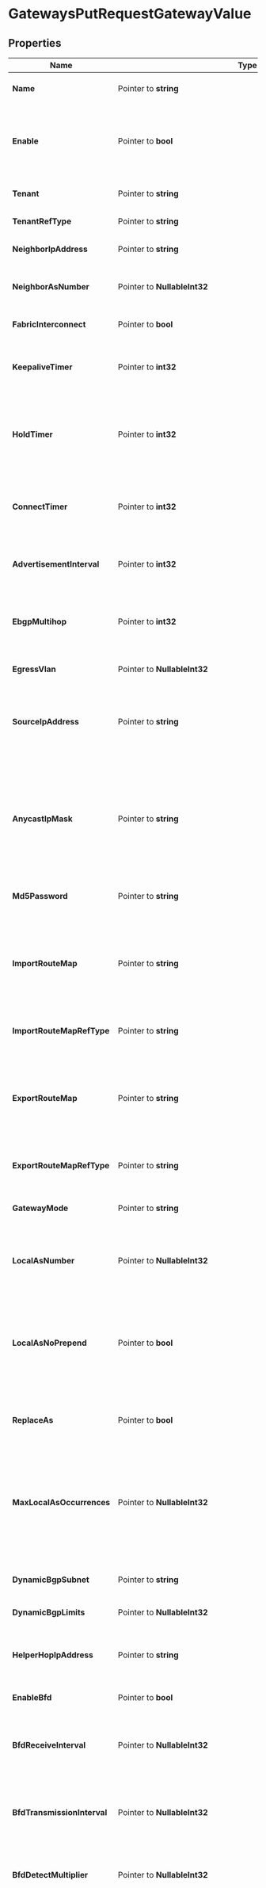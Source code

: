 # GatewaysPutRequestGatewayValue

## Properties

Name | Type | Description | Notes
------------ | ------------- | ------------- | -------------
**Name** | Pointer to **string** | Object Name. Must be unique. | [optional] [default to ""]
**Enable** | Pointer to **bool** | Enable object. It&#39;s highly recommended to set this value to true so that validation on the object will be ran. | [optional] [default to false]
**Tenant** | Pointer to **string** | Tenant | [optional] [default to ""]
**TenantRefType** | Pointer to **string** | Object type for tenant field | [optional] 
**NeighborIpAddress** | Pointer to **string** | IP address of remote BGP peer | [optional] [default to ""]
**NeighborAsNumber** | Pointer to **NullableInt32** | Autonomous System Number of remote BGP peer  | [optional] 
**FabricInterconnect** | Pointer to **bool** |  | [optional] [default to false]
**KeepaliveTimer** | Pointer to **int32** | Interval in seconds between Keepalive messages sent to remote BGP peer | [optional] [default to 60]
**HoldTimer** | Pointer to **int32** | Time, in seconds,  used to determine failure of session Keepalive messages received from remote BGP peer  | [optional] [default to 180]
**ConnectTimer** | Pointer to **int32** | Time in seconds between sucessive attempts to Establish BGP session | [optional] [default to 120]
**AdvertisementInterval** | Pointer to **int32** | The minimum time in seconds between sending route updates to BGP neighbor  | [optional] [default to 30]
**EbgpMultihop** | Pointer to **int32** | Allows external BGP neighbors to establish peering session multiple network hops away.  | [optional] [default to 255]
**EgressVlan** | Pointer to **NullableInt32** | VLAN used to carry BGP TCP session | [optional] 
**SourceIpAddress** | Pointer to **string** | Source IP address used to override the default source address calculation for BGP TCP session | [optional] [default to ""]
**AnycastIpMask** | Pointer to **string** | The Anycast Address can be used to enable an IP routing redundancy mechanism designed to allow for transparent failover across a leaf pair at the first-hop IP router. | [optional] [default to ""]
**Md5Password** | Pointer to **string** | MD5 password | [optional] [default to ""]
**ImportRouteMap** | Pointer to **string** | A route-map applied to routes imported into the current tenant from the targeted BGP router with the purpose of filtering or modifying the routes | [optional] [default to ""]
**ImportRouteMapRefType** | Pointer to **string** | Object type for import_route_map field | [optional] 
**ExportRouteMap** | Pointer to **string** | A route-map applied to routes exported into the current tenant from the targeted BGP router with the purpose of filtering or modifying the routes | [optional] [default to ""]
**ExportRouteMapRefType** | Pointer to **string** | Object type for export_route_map field | [optional] 
**GatewayMode** | Pointer to **string** | Gateway Mode is the method used for defining routes for the Tenant | [optional] [default to "Static BGP"]
**LocalAsNumber** | Pointer to **NullableInt32** | Local AS Number to use as an override to the switch AS number | [optional] 
**LocalAsNoPrepend** | Pointer to **bool** | Do not prepend the local-as number to the AS-PATH for routes advertised through this BGP gateway. The Local AS Number must be set for this to be able to be set. | [optional] [default to false]
**ReplaceAs** | Pointer to **bool** | Prepend only Local AS in updates to EBGP peers. | [optional] [default to false]
**MaxLocalAsOccurrences** | Pointer to **NullableInt32** | Allow routes with the local AS number in the AS-path, specifying the maximum occurrences permitted before declaring a routing loop. Leave blank or &#39;0&#39; to disable. | [optional] [default to 0]
**DynamicBgpSubnet** | Pointer to **string** | Dynamic BGP Subnet | [optional] [default to ""]
**DynamicBgpLimits** | Pointer to **NullableInt32** | Dynamic BGP Limits | [optional] [default to 0]
**HelperHopIpAddress** | Pointer to **string** | Helper Hop IP Address is used as the next hop to reach the BGP peer | [optional] [default to ""]
**EnableBfd** | Pointer to **bool** | Enable BFD(Bi-Directional Forwarding) | [optional] [default to false]
**BfdReceiveInterval** | Pointer to **NullableInt32** | Configure the minimum interval during which the system can receive BFD control packets | [optional] [default to 300]
**BfdTransmissionInterval** | Pointer to **NullableInt32** | Configure the minimum transmission interval during which the system can send BFD control packets | [optional] [default to 300]
**BfdDetectMultiplier** | Pointer to **NullableInt32** | Configure the detection multiplier to determine packet loss | [optional] [default to 3]
**NextHopSelf** | Pointer to **bool** | Optional attribute that disables the normal BGP calculation of next-hops for advertised routes and instead sets the next-hops for advertised routes to the IP address of the switch itself. | [optional] [default to false]
**StaticRoutes** | Pointer to [**[]GatewaysPutRequestGatewayValueStaticRoutesInner**](GatewaysPutRequestGatewayValueStaticRoutesInner.md) |  | [optional] 
**ObjectProperties** | Pointer to [**DevicesettingsPutRequestEthDeviceProfilesValueObjectProperties**](DevicesettingsPutRequestEthDeviceProfilesValueObjectProperties.md) |  | [optional] 
**DefaultOriginate** | Pointer to **bool** | Instructs BGP to generate and send a default route 0.0.0.0/0 to the specified neighbor. | [optional] [default to false]
**BfdMultihop** | Pointer to **bool** | Enable BFD Multi-Hop for Neighbor. This is used to detect failures in the forwarding path between the BGP peers. | [optional] [default to false]

## Methods

### NewGatewaysPutRequestGatewayValue

`func NewGatewaysPutRequestGatewayValue() *GatewaysPutRequestGatewayValue`

NewGatewaysPutRequestGatewayValue instantiates a new GatewaysPutRequestGatewayValue object
This constructor will assign default values to properties that have it defined,
and makes sure properties required by API are set, but the set of arguments
will change when the set of required properties is changed

### NewGatewaysPutRequestGatewayValueWithDefaults

`func NewGatewaysPutRequestGatewayValueWithDefaults() *GatewaysPutRequestGatewayValue`

NewGatewaysPutRequestGatewayValueWithDefaults instantiates a new GatewaysPutRequestGatewayValue object
This constructor will only assign default values to properties that have it defined,
but it doesn't guarantee that properties required by API are set

### GetName

`func (o *GatewaysPutRequestGatewayValue) GetName() string`

GetName returns the Name field if non-nil, zero value otherwise.

### GetNameOk

`func (o *GatewaysPutRequestGatewayValue) GetNameOk() (*string, bool)`

GetNameOk returns a tuple with the Name field if it's non-nil, zero value otherwise
and a boolean to check if the value has been set.

### SetName

`func (o *GatewaysPutRequestGatewayValue) SetName(v string)`

SetName sets Name field to given value.

### HasName

`func (o *GatewaysPutRequestGatewayValue) HasName() bool`

HasName returns a boolean if a field has been set.

### GetEnable

`func (o *GatewaysPutRequestGatewayValue) GetEnable() bool`

GetEnable returns the Enable field if non-nil, zero value otherwise.

### GetEnableOk

`func (o *GatewaysPutRequestGatewayValue) GetEnableOk() (*bool, bool)`

GetEnableOk returns a tuple with the Enable field if it's non-nil, zero value otherwise
and a boolean to check if the value has been set.

### SetEnable

`func (o *GatewaysPutRequestGatewayValue) SetEnable(v bool)`

SetEnable sets Enable field to given value.

### HasEnable

`func (o *GatewaysPutRequestGatewayValue) HasEnable() bool`

HasEnable returns a boolean if a field has been set.

### GetTenant

`func (o *GatewaysPutRequestGatewayValue) GetTenant() string`

GetTenant returns the Tenant field if non-nil, zero value otherwise.

### GetTenantOk

`func (o *GatewaysPutRequestGatewayValue) GetTenantOk() (*string, bool)`

GetTenantOk returns a tuple with the Tenant field if it's non-nil, zero value otherwise
and a boolean to check if the value has been set.

### SetTenant

`func (o *GatewaysPutRequestGatewayValue) SetTenant(v string)`

SetTenant sets Tenant field to given value.

### HasTenant

`func (o *GatewaysPutRequestGatewayValue) HasTenant() bool`

HasTenant returns a boolean if a field has been set.

### GetTenantRefType

`func (o *GatewaysPutRequestGatewayValue) GetTenantRefType() string`

GetTenantRefType returns the TenantRefType field if non-nil, zero value otherwise.

### GetTenantRefTypeOk

`func (o *GatewaysPutRequestGatewayValue) GetTenantRefTypeOk() (*string, bool)`

GetTenantRefTypeOk returns a tuple with the TenantRefType field if it's non-nil, zero value otherwise
and a boolean to check if the value has been set.

### SetTenantRefType

`func (o *GatewaysPutRequestGatewayValue) SetTenantRefType(v string)`

SetTenantRefType sets TenantRefType field to given value.

### HasTenantRefType

`func (o *GatewaysPutRequestGatewayValue) HasTenantRefType() bool`

HasTenantRefType returns a boolean if a field has been set.

### GetNeighborIpAddress

`func (o *GatewaysPutRequestGatewayValue) GetNeighborIpAddress() string`

GetNeighborIpAddress returns the NeighborIpAddress field if non-nil, zero value otherwise.

### GetNeighborIpAddressOk

`func (o *GatewaysPutRequestGatewayValue) GetNeighborIpAddressOk() (*string, bool)`

GetNeighborIpAddressOk returns a tuple with the NeighborIpAddress field if it's non-nil, zero value otherwise
and a boolean to check if the value has been set.

### SetNeighborIpAddress

`func (o *GatewaysPutRequestGatewayValue) SetNeighborIpAddress(v string)`

SetNeighborIpAddress sets NeighborIpAddress field to given value.

### HasNeighborIpAddress

`func (o *GatewaysPutRequestGatewayValue) HasNeighborIpAddress() bool`

HasNeighborIpAddress returns a boolean if a field has been set.

### GetNeighborAsNumber

`func (o *GatewaysPutRequestGatewayValue) GetNeighborAsNumber() int32`

GetNeighborAsNumber returns the NeighborAsNumber field if non-nil, zero value otherwise.

### GetNeighborAsNumberOk

`func (o *GatewaysPutRequestGatewayValue) GetNeighborAsNumberOk() (*int32, bool)`

GetNeighborAsNumberOk returns a tuple with the NeighborAsNumber field if it's non-nil, zero value otherwise
and a boolean to check if the value has been set.

### SetNeighborAsNumber

`func (o *GatewaysPutRequestGatewayValue) SetNeighborAsNumber(v int32)`

SetNeighborAsNumber sets NeighborAsNumber field to given value.

### HasNeighborAsNumber

`func (o *GatewaysPutRequestGatewayValue) HasNeighborAsNumber() bool`

HasNeighborAsNumber returns a boolean if a field has been set.

### SetNeighborAsNumberNil

`func (o *GatewaysPutRequestGatewayValue) SetNeighborAsNumberNil(b bool)`

 SetNeighborAsNumberNil sets the value for NeighborAsNumber to be an explicit nil

### UnsetNeighborAsNumber
`func (o *GatewaysPutRequestGatewayValue) UnsetNeighborAsNumber()`

UnsetNeighborAsNumber ensures that no value is present for NeighborAsNumber, not even an explicit nil
### GetFabricInterconnect

`func (o *GatewaysPutRequestGatewayValue) GetFabricInterconnect() bool`

GetFabricInterconnect returns the FabricInterconnect field if non-nil, zero value otherwise.

### GetFabricInterconnectOk

`func (o *GatewaysPutRequestGatewayValue) GetFabricInterconnectOk() (*bool, bool)`

GetFabricInterconnectOk returns a tuple with the FabricInterconnect field if it's non-nil, zero value otherwise
and a boolean to check if the value has been set.

### SetFabricInterconnect

`func (o *GatewaysPutRequestGatewayValue) SetFabricInterconnect(v bool)`

SetFabricInterconnect sets FabricInterconnect field to given value.

### HasFabricInterconnect

`func (o *GatewaysPutRequestGatewayValue) HasFabricInterconnect() bool`

HasFabricInterconnect returns a boolean if a field has been set.

### GetKeepaliveTimer

`func (o *GatewaysPutRequestGatewayValue) GetKeepaliveTimer() int32`

GetKeepaliveTimer returns the KeepaliveTimer field if non-nil, zero value otherwise.

### GetKeepaliveTimerOk

`func (o *GatewaysPutRequestGatewayValue) GetKeepaliveTimerOk() (*int32, bool)`

GetKeepaliveTimerOk returns a tuple with the KeepaliveTimer field if it's non-nil, zero value otherwise
and a boolean to check if the value has been set.

### SetKeepaliveTimer

`func (o *GatewaysPutRequestGatewayValue) SetKeepaliveTimer(v int32)`

SetKeepaliveTimer sets KeepaliveTimer field to given value.

### HasKeepaliveTimer

`func (o *GatewaysPutRequestGatewayValue) HasKeepaliveTimer() bool`

HasKeepaliveTimer returns a boolean if a field has been set.

### GetHoldTimer

`func (o *GatewaysPutRequestGatewayValue) GetHoldTimer() int32`

GetHoldTimer returns the HoldTimer field if non-nil, zero value otherwise.

### GetHoldTimerOk

`func (o *GatewaysPutRequestGatewayValue) GetHoldTimerOk() (*int32, bool)`

GetHoldTimerOk returns a tuple with the HoldTimer field if it's non-nil, zero value otherwise
and a boolean to check if the value has been set.

### SetHoldTimer

`func (o *GatewaysPutRequestGatewayValue) SetHoldTimer(v int32)`

SetHoldTimer sets HoldTimer field to given value.

### HasHoldTimer

`func (o *GatewaysPutRequestGatewayValue) HasHoldTimer() bool`

HasHoldTimer returns a boolean if a field has been set.

### GetConnectTimer

`func (o *GatewaysPutRequestGatewayValue) GetConnectTimer() int32`

GetConnectTimer returns the ConnectTimer field if non-nil, zero value otherwise.

### GetConnectTimerOk

`func (o *GatewaysPutRequestGatewayValue) GetConnectTimerOk() (*int32, bool)`

GetConnectTimerOk returns a tuple with the ConnectTimer field if it's non-nil, zero value otherwise
and a boolean to check if the value has been set.

### SetConnectTimer

`func (o *GatewaysPutRequestGatewayValue) SetConnectTimer(v int32)`

SetConnectTimer sets ConnectTimer field to given value.

### HasConnectTimer

`func (o *GatewaysPutRequestGatewayValue) HasConnectTimer() bool`

HasConnectTimer returns a boolean if a field has been set.

### GetAdvertisementInterval

`func (o *GatewaysPutRequestGatewayValue) GetAdvertisementInterval() int32`

GetAdvertisementInterval returns the AdvertisementInterval field if non-nil, zero value otherwise.

### GetAdvertisementIntervalOk

`func (o *GatewaysPutRequestGatewayValue) GetAdvertisementIntervalOk() (*int32, bool)`

GetAdvertisementIntervalOk returns a tuple with the AdvertisementInterval field if it's non-nil, zero value otherwise
and a boolean to check if the value has been set.

### SetAdvertisementInterval

`func (o *GatewaysPutRequestGatewayValue) SetAdvertisementInterval(v int32)`

SetAdvertisementInterval sets AdvertisementInterval field to given value.

### HasAdvertisementInterval

`func (o *GatewaysPutRequestGatewayValue) HasAdvertisementInterval() bool`

HasAdvertisementInterval returns a boolean if a field has been set.

### GetEbgpMultihop

`func (o *GatewaysPutRequestGatewayValue) GetEbgpMultihop() int32`

GetEbgpMultihop returns the EbgpMultihop field if non-nil, zero value otherwise.

### GetEbgpMultihopOk

`func (o *GatewaysPutRequestGatewayValue) GetEbgpMultihopOk() (*int32, bool)`

GetEbgpMultihopOk returns a tuple with the EbgpMultihop field if it's non-nil, zero value otherwise
and a boolean to check if the value has been set.

### SetEbgpMultihop

`func (o *GatewaysPutRequestGatewayValue) SetEbgpMultihop(v int32)`

SetEbgpMultihop sets EbgpMultihop field to given value.

### HasEbgpMultihop

`func (o *GatewaysPutRequestGatewayValue) HasEbgpMultihop() bool`

HasEbgpMultihop returns a boolean if a field has been set.

### GetEgressVlan

`func (o *GatewaysPutRequestGatewayValue) GetEgressVlan() int32`

GetEgressVlan returns the EgressVlan field if non-nil, zero value otherwise.

### GetEgressVlanOk

`func (o *GatewaysPutRequestGatewayValue) GetEgressVlanOk() (*int32, bool)`

GetEgressVlanOk returns a tuple with the EgressVlan field if it's non-nil, zero value otherwise
and a boolean to check if the value has been set.

### SetEgressVlan

`func (o *GatewaysPutRequestGatewayValue) SetEgressVlan(v int32)`

SetEgressVlan sets EgressVlan field to given value.

### HasEgressVlan

`func (o *GatewaysPutRequestGatewayValue) HasEgressVlan() bool`

HasEgressVlan returns a boolean if a field has been set.

### SetEgressVlanNil

`func (o *GatewaysPutRequestGatewayValue) SetEgressVlanNil(b bool)`

 SetEgressVlanNil sets the value for EgressVlan to be an explicit nil

### UnsetEgressVlan
`func (o *GatewaysPutRequestGatewayValue) UnsetEgressVlan()`

UnsetEgressVlan ensures that no value is present for EgressVlan, not even an explicit nil
### GetSourceIpAddress

`func (o *GatewaysPutRequestGatewayValue) GetSourceIpAddress() string`

GetSourceIpAddress returns the SourceIpAddress field if non-nil, zero value otherwise.

### GetSourceIpAddressOk

`func (o *GatewaysPutRequestGatewayValue) GetSourceIpAddressOk() (*string, bool)`

GetSourceIpAddressOk returns a tuple with the SourceIpAddress field if it's non-nil, zero value otherwise
and a boolean to check if the value has been set.

### SetSourceIpAddress

`func (o *GatewaysPutRequestGatewayValue) SetSourceIpAddress(v string)`

SetSourceIpAddress sets SourceIpAddress field to given value.

### HasSourceIpAddress

`func (o *GatewaysPutRequestGatewayValue) HasSourceIpAddress() bool`

HasSourceIpAddress returns a boolean if a field has been set.

### GetAnycastIpMask

`func (o *GatewaysPutRequestGatewayValue) GetAnycastIpMask() string`

GetAnycastIpMask returns the AnycastIpMask field if non-nil, zero value otherwise.

### GetAnycastIpMaskOk

`func (o *GatewaysPutRequestGatewayValue) GetAnycastIpMaskOk() (*string, bool)`

GetAnycastIpMaskOk returns a tuple with the AnycastIpMask field if it's non-nil, zero value otherwise
and a boolean to check if the value has been set.

### SetAnycastIpMask

`func (o *GatewaysPutRequestGatewayValue) SetAnycastIpMask(v string)`

SetAnycastIpMask sets AnycastIpMask field to given value.

### HasAnycastIpMask

`func (o *GatewaysPutRequestGatewayValue) HasAnycastIpMask() bool`

HasAnycastIpMask returns a boolean if a field has been set.

### GetMd5Password

`func (o *GatewaysPutRequestGatewayValue) GetMd5Password() string`

GetMd5Password returns the Md5Password field if non-nil, zero value otherwise.

### GetMd5PasswordOk

`func (o *GatewaysPutRequestGatewayValue) GetMd5PasswordOk() (*string, bool)`

GetMd5PasswordOk returns a tuple with the Md5Password field if it's non-nil, zero value otherwise
and a boolean to check if the value has been set.

### SetMd5Password

`func (o *GatewaysPutRequestGatewayValue) SetMd5Password(v string)`

SetMd5Password sets Md5Password field to given value.

### HasMd5Password

`func (o *GatewaysPutRequestGatewayValue) HasMd5Password() bool`

HasMd5Password returns a boolean if a field has been set.

### GetImportRouteMap

`func (o *GatewaysPutRequestGatewayValue) GetImportRouteMap() string`

GetImportRouteMap returns the ImportRouteMap field if non-nil, zero value otherwise.

### GetImportRouteMapOk

`func (o *GatewaysPutRequestGatewayValue) GetImportRouteMapOk() (*string, bool)`

GetImportRouteMapOk returns a tuple with the ImportRouteMap field if it's non-nil, zero value otherwise
and a boolean to check if the value has been set.

### SetImportRouteMap

`func (o *GatewaysPutRequestGatewayValue) SetImportRouteMap(v string)`

SetImportRouteMap sets ImportRouteMap field to given value.

### HasImportRouteMap

`func (o *GatewaysPutRequestGatewayValue) HasImportRouteMap() bool`

HasImportRouteMap returns a boolean if a field has been set.

### GetImportRouteMapRefType

`func (o *GatewaysPutRequestGatewayValue) GetImportRouteMapRefType() string`

GetImportRouteMapRefType returns the ImportRouteMapRefType field if non-nil, zero value otherwise.

### GetImportRouteMapRefTypeOk

`func (o *GatewaysPutRequestGatewayValue) GetImportRouteMapRefTypeOk() (*string, bool)`

GetImportRouteMapRefTypeOk returns a tuple with the ImportRouteMapRefType field if it's non-nil, zero value otherwise
and a boolean to check if the value has been set.

### SetImportRouteMapRefType

`func (o *GatewaysPutRequestGatewayValue) SetImportRouteMapRefType(v string)`

SetImportRouteMapRefType sets ImportRouteMapRefType field to given value.

### HasImportRouteMapRefType

`func (o *GatewaysPutRequestGatewayValue) HasImportRouteMapRefType() bool`

HasImportRouteMapRefType returns a boolean if a field has been set.

### GetExportRouteMap

`func (o *GatewaysPutRequestGatewayValue) GetExportRouteMap() string`

GetExportRouteMap returns the ExportRouteMap field if non-nil, zero value otherwise.

### GetExportRouteMapOk

`func (o *GatewaysPutRequestGatewayValue) GetExportRouteMapOk() (*string, bool)`

GetExportRouteMapOk returns a tuple with the ExportRouteMap field if it's non-nil, zero value otherwise
and a boolean to check if the value has been set.

### SetExportRouteMap

`func (o *GatewaysPutRequestGatewayValue) SetExportRouteMap(v string)`

SetExportRouteMap sets ExportRouteMap field to given value.

### HasExportRouteMap

`func (o *GatewaysPutRequestGatewayValue) HasExportRouteMap() bool`

HasExportRouteMap returns a boolean if a field has been set.

### GetExportRouteMapRefType

`func (o *GatewaysPutRequestGatewayValue) GetExportRouteMapRefType() string`

GetExportRouteMapRefType returns the ExportRouteMapRefType field if non-nil, zero value otherwise.

### GetExportRouteMapRefTypeOk

`func (o *GatewaysPutRequestGatewayValue) GetExportRouteMapRefTypeOk() (*string, bool)`

GetExportRouteMapRefTypeOk returns a tuple with the ExportRouteMapRefType field if it's non-nil, zero value otherwise
and a boolean to check if the value has been set.

### SetExportRouteMapRefType

`func (o *GatewaysPutRequestGatewayValue) SetExportRouteMapRefType(v string)`

SetExportRouteMapRefType sets ExportRouteMapRefType field to given value.

### HasExportRouteMapRefType

`func (o *GatewaysPutRequestGatewayValue) HasExportRouteMapRefType() bool`

HasExportRouteMapRefType returns a boolean if a field has been set.

### GetGatewayMode

`func (o *GatewaysPutRequestGatewayValue) GetGatewayMode() string`

GetGatewayMode returns the GatewayMode field if non-nil, zero value otherwise.

### GetGatewayModeOk

`func (o *GatewaysPutRequestGatewayValue) GetGatewayModeOk() (*string, bool)`

GetGatewayModeOk returns a tuple with the GatewayMode field if it's non-nil, zero value otherwise
and a boolean to check if the value has been set.

### SetGatewayMode

`func (o *GatewaysPutRequestGatewayValue) SetGatewayMode(v string)`

SetGatewayMode sets GatewayMode field to given value.

### HasGatewayMode

`func (o *GatewaysPutRequestGatewayValue) HasGatewayMode() bool`

HasGatewayMode returns a boolean if a field has been set.

### GetLocalAsNumber

`func (o *GatewaysPutRequestGatewayValue) GetLocalAsNumber() int32`

GetLocalAsNumber returns the LocalAsNumber field if non-nil, zero value otherwise.

### GetLocalAsNumberOk

`func (o *GatewaysPutRequestGatewayValue) GetLocalAsNumberOk() (*int32, bool)`

GetLocalAsNumberOk returns a tuple with the LocalAsNumber field if it's non-nil, zero value otherwise
and a boolean to check if the value has been set.

### SetLocalAsNumber

`func (o *GatewaysPutRequestGatewayValue) SetLocalAsNumber(v int32)`

SetLocalAsNumber sets LocalAsNumber field to given value.

### HasLocalAsNumber

`func (o *GatewaysPutRequestGatewayValue) HasLocalAsNumber() bool`

HasLocalAsNumber returns a boolean if a field has been set.

### SetLocalAsNumberNil

`func (o *GatewaysPutRequestGatewayValue) SetLocalAsNumberNil(b bool)`

 SetLocalAsNumberNil sets the value for LocalAsNumber to be an explicit nil

### UnsetLocalAsNumber
`func (o *GatewaysPutRequestGatewayValue) UnsetLocalAsNumber()`

UnsetLocalAsNumber ensures that no value is present for LocalAsNumber, not even an explicit nil
### GetLocalAsNoPrepend

`func (o *GatewaysPutRequestGatewayValue) GetLocalAsNoPrepend() bool`

GetLocalAsNoPrepend returns the LocalAsNoPrepend field if non-nil, zero value otherwise.

### GetLocalAsNoPrependOk

`func (o *GatewaysPutRequestGatewayValue) GetLocalAsNoPrependOk() (*bool, bool)`

GetLocalAsNoPrependOk returns a tuple with the LocalAsNoPrepend field if it's non-nil, zero value otherwise
and a boolean to check if the value has been set.

### SetLocalAsNoPrepend

`func (o *GatewaysPutRequestGatewayValue) SetLocalAsNoPrepend(v bool)`

SetLocalAsNoPrepend sets LocalAsNoPrepend field to given value.

### HasLocalAsNoPrepend

`func (o *GatewaysPutRequestGatewayValue) HasLocalAsNoPrepend() bool`

HasLocalAsNoPrepend returns a boolean if a field has been set.

### GetReplaceAs

`func (o *GatewaysPutRequestGatewayValue) GetReplaceAs() bool`

GetReplaceAs returns the ReplaceAs field if non-nil, zero value otherwise.

### GetReplaceAsOk

`func (o *GatewaysPutRequestGatewayValue) GetReplaceAsOk() (*bool, bool)`

GetReplaceAsOk returns a tuple with the ReplaceAs field if it's non-nil, zero value otherwise
and a boolean to check if the value has been set.

### SetReplaceAs

`func (o *GatewaysPutRequestGatewayValue) SetReplaceAs(v bool)`

SetReplaceAs sets ReplaceAs field to given value.

### HasReplaceAs

`func (o *GatewaysPutRequestGatewayValue) HasReplaceAs() bool`

HasReplaceAs returns a boolean if a field has been set.

### GetMaxLocalAsOccurrences

`func (o *GatewaysPutRequestGatewayValue) GetMaxLocalAsOccurrences() int32`

GetMaxLocalAsOccurrences returns the MaxLocalAsOccurrences field if non-nil, zero value otherwise.

### GetMaxLocalAsOccurrencesOk

`func (o *GatewaysPutRequestGatewayValue) GetMaxLocalAsOccurrencesOk() (*int32, bool)`

GetMaxLocalAsOccurrencesOk returns a tuple with the MaxLocalAsOccurrences field if it's non-nil, zero value otherwise
and a boolean to check if the value has been set.

### SetMaxLocalAsOccurrences

`func (o *GatewaysPutRequestGatewayValue) SetMaxLocalAsOccurrences(v int32)`

SetMaxLocalAsOccurrences sets MaxLocalAsOccurrences field to given value.

### HasMaxLocalAsOccurrences

`func (o *GatewaysPutRequestGatewayValue) HasMaxLocalAsOccurrences() bool`

HasMaxLocalAsOccurrences returns a boolean if a field has been set.

### SetMaxLocalAsOccurrencesNil

`func (o *GatewaysPutRequestGatewayValue) SetMaxLocalAsOccurrencesNil(b bool)`

 SetMaxLocalAsOccurrencesNil sets the value for MaxLocalAsOccurrences to be an explicit nil

### UnsetMaxLocalAsOccurrences
`func (o *GatewaysPutRequestGatewayValue) UnsetMaxLocalAsOccurrences()`

UnsetMaxLocalAsOccurrences ensures that no value is present for MaxLocalAsOccurrences, not even an explicit nil
### GetDynamicBgpSubnet

`func (o *GatewaysPutRequestGatewayValue) GetDynamicBgpSubnet() string`

GetDynamicBgpSubnet returns the DynamicBgpSubnet field if non-nil, zero value otherwise.

### GetDynamicBgpSubnetOk

`func (o *GatewaysPutRequestGatewayValue) GetDynamicBgpSubnetOk() (*string, bool)`

GetDynamicBgpSubnetOk returns a tuple with the DynamicBgpSubnet field if it's non-nil, zero value otherwise
and a boolean to check if the value has been set.

### SetDynamicBgpSubnet

`func (o *GatewaysPutRequestGatewayValue) SetDynamicBgpSubnet(v string)`

SetDynamicBgpSubnet sets DynamicBgpSubnet field to given value.

### HasDynamicBgpSubnet

`func (o *GatewaysPutRequestGatewayValue) HasDynamicBgpSubnet() bool`

HasDynamicBgpSubnet returns a boolean if a field has been set.

### GetDynamicBgpLimits

`func (o *GatewaysPutRequestGatewayValue) GetDynamicBgpLimits() int32`

GetDynamicBgpLimits returns the DynamicBgpLimits field if non-nil, zero value otherwise.

### GetDynamicBgpLimitsOk

`func (o *GatewaysPutRequestGatewayValue) GetDynamicBgpLimitsOk() (*int32, bool)`

GetDynamicBgpLimitsOk returns a tuple with the DynamicBgpLimits field if it's non-nil, zero value otherwise
and a boolean to check if the value has been set.

### SetDynamicBgpLimits

`func (o *GatewaysPutRequestGatewayValue) SetDynamicBgpLimits(v int32)`

SetDynamicBgpLimits sets DynamicBgpLimits field to given value.

### HasDynamicBgpLimits

`func (o *GatewaysPutRequestGatewayValue) HasDynamicBgpLimits() bool`

HasDynamicBgpLimits returns a boolean if a field has been set.

### SetDynamicBgpLimitsNil

`func (o *GatewaysPutRequestGatewayValue) SetDynamicBgpLimitsNil(b bool)`

 SetDynamicBgpLimitsNil sets the value for DynamicBgpLimits to be an explicit nil

### UnsetDynamicBgpLimits
`func (o *GatewaysPutRequestGatewayValue) UnsetDynamicBgpLimits()`

UnsetDynamicBgpLimits ensures that no value is present for DynamicBgpLimits, not even an explicit nil
### GetHelperHopIpAddress

`func (o *GatewaysPutRequestGatewayValue) GetHelperHopIpAddress() string`

GetHelperHopIpAddress returns the HelperHopIpAddress field if non-nil, zero value otherwise.

### GetHelperHopIpAddressOk

`func (o *GatewaysPutRequestGatewayValue) GetHelperHopIpAddressOk() (*string, bool)`

GetHelperHopIpAddressOk returns a tuple with the HelperHopIpAddress field if it's non-nil, zero value otherwise
and a boolean to check if the value has been set.

### SetHelperHopIpAddress

`func (o *GatewaysPutRequestGatewayValue) SetHelperHopIpAddress(v string)`

SetHelperHopIpAddress sets HelperHopIpAddress field to given value.

### HasHelperHopIpAddress

`func (o *GatewaysPutRequestGatewayValue) HasHelperHopIpAddress() bool`

HasHelperHopIpAddress returns a boolean if a field has been set.

### GetEnableBfd

`func (o *GatewaysPutRequestGatewayValue) GetEnableBfd() bool`

GetEnableBfd returns the EnableBfd field if non-nil, zero value otherwise.

### GetEnableBfdOk

`func (o *GatewaysPutRequestGatewayValue) GetEnableBfdOk() (*bool, bool)`

GetEnableBfdOk returns a tuple with the EnableBfd field if it's non-nil, zero value otherwise
and a boolean to check if the value has been set.

### SetEnableBfd

`func (o *GatewaysPutRequestGatewayValue) SetEnableBfd(v bool)`

SetEnableBfd sets EnableBfd field to given value.

### HasEnableBfd

`func (o *GatewaysPutRequestGatewayValue) HasEnableBfd() bool`

HasEnableBfd returns a boolean if a field has been set.

### GetBfdReceiveInterval

`func (o *GatewaysPutRequestGatewayValue) GetBfdReceiveInterval() int32`

GetBfdReceiveInterval returns the BfdReceiveInterval field if non-nil, zero value otherwise.

### GetBfdReceiveIntervalOk

`func (o *GatewaysPutRequestGatewayValue) GetBfdReceiveIntervalOk() (*int32, bool)`

GetBfdReceiveIntervalOk returns a tuple with the BfdReceiveInterval field if it's non-nil, zero value otherwise
and a boolean to check if the value has been set.

### SetBfdReceiveInterval

`func (o *GatewaysPutRequestGatewayValue) SetBfdReceiveInterval(v int32)`

SetBfdReceiveInterval sets BfdReceiveInterval field to given value.

### HasBfdReceiveInterval

`func (o *GatewaysPutRequestGatewayValue) HasBfdReceiveInterval() bool`

HasBfdReceiveInterval returns a boolean if a field has been set.

### SetBfdReceiveIntervalNil

`func (o *GatewaysPutRequestGatewayValue) SetBfdReceiveIntervalNil(b bool)`

 SetBfdReceiveIntervalNil sets the value for BfdReceiveInterval to be an explicit nil

### UnsetBfdReceiveInterval
`func (o *GatewaysPutRequestGatewayValue) UnsetBfdReceiveInterval()`

UnsetBfdReceiveInterval ensures that no value is present for BfdReceiveInterval, not even an explicit nil
### GetBfdTransmissionInterval

`func (o *GatewaysPutRequestGatewayValue) GetBfdTransmissionInterval() int32`

GetBfdTransmissionInterval returns the BfdTransmissionInterval field if non-nil, zero value otherwise.

### GetBfdTransmissionIntervalOk

`func (o *GatewaysPutRequestGatewayValue) GetBfdTransmissionIntervalOk() (*int32, bool)`

GetBfdTransmissionIntervalOk returns a tuple with the BfdTransmissionInterval field if it's non-nil, zero value otherwise
and a boolean to check if the value has been set.

### SetBfdTransmissionInterval

`func (o *GatewaysPutRequestGatewayValue) SetBfdTransmissionInterval(v int32)`

SetBfdTransmissionInterval sets BfdTransmissionInterval field to given value.

### HasBfdTransmissionInterval

`func (o *GatewaysPutRequestGatewayValue) HasBfdTransmissionInterval() bool`

HasBfdTransmissionInterval returns a boolean if a field has been set.

### SetBfdTransmissionIntervalNil

`func (o *GatewaysPutRequestGatewayValue) SetBfdTransmissionIntervalNil(b bool)`

 SetBfdTransmissionIntervalNil sets the value for BfdTransmissionInterval to be an explicit nil

### UnsetBfdTransmissionInterval
`func (o *GatewaysPutRequestGatewayValue) UnsetBfdTransmissionInterval()`

UnsetBfdTransmissionInterval ensures that no value is present for BfdTransmissionInterval, not even an explicit nil
### GetBfdDetectMultiplier

`func (o *GatewaysPutRequestGatewayValue) GetBfdDetectMultiplier() int32`

GetBfdDetectMultiplier returns the BfdDetectMultiplier field if non-nil, zero value otherwise.

### GetBfdDetectMultiplierOk

`func (o *GatewaysPutRequestGatewayValue) GetBfdDetectMultiplierOk() (*int32, bool)`

GetBfdDetectMultiplierOk returns a tuple with the BfdDetectMultiplier field if it's non-nil, zero value otherwise
and a boolean to check if the value has been set.

### SetBfdDetectMultiplier

`func (o *GatewaysPutRequestGatewayValue) SetBfdDetectMultiplier(v int32)`

SetBfdDetectMultiplier sets BfdDetectMultiplier field to given value.

### HasBfdDetectMultiplier

`func (o *GatewaysPutRequestGatewayValue) HasBfdDetectMultiplier() bool`

HasBfdDetectMultiplier returns a boolean if a field has been set.

### SetBfdDetectMultiplierNil

`func (o *GatewaysPutRequestGatewayValue) SetBfdDetectMultiplierNil(b bool)`

 SetBfdDetectMultiplierNil sets the value for BfdDetectMultiplier to be an explicit nil

### UnsetBfdDetectMultiplier
`func (o *GatewaysPutRequestGatewayValue) UnsetBfdDetectMultiplier()`

UnsetBfdDetectMultiplier ensures that no value is present for BfdDetectMultiplier, not even an explicit nil
### GetNextHopSelf

`func (o *GatewaysPutRequestGatewayValue) GetNextHopSelf() bool`

GetNextHopSelf returns the NextHopSelf field if non-nil, zero value otherwise.

### GetNextHopSelfOk

`func (o *GatewaysPutRequestGatewayValue) GetNextHopSelfOk() (*bool, bool)`

GetNextHopSelfOk returns a tuple with the NextHopSelf field if it's non-nil, zero value otherwise
and a boolean to check if the value has been set.

### SetNextHopSelf

`func (o *GatewaysPutRequestGatewayValue) SetNextHopSelf(v bool)`

SetNextHopSelf sets NextHopSelf field to given value.

### HasNextHopSelf

`func (o *GatewaysPutRequestGatewayValue) HasNextHopSelf() bool`

HasNextHopSelf returns a boolean if a field has been set.

### GetStaticRoutes

`func (o *GatewaysPutRequestGatewayValue) GetStaticRoutes() []GatewaysPutRequestGatewayValueStaticRoutesInner`

GetStaticRoutes returns the StaticRoutes field if non-nil, zero value otherwise.

### GetStaticRoutesOk

`func (o *GatewaysPutRequestGatewayValue) GetStaticRoutesOk() (*[]GatewaysPutRequestGatewayValueStaticRoutesInner, bool)`

GetStaticRoutesOk returns a tuple with the StaticRoutes field if it's non-nil, zero value otherwise
and a boolean to check if the value has been set.

### SetStaticRoutes

`func (o *GatewaysPutRequestGatewayValue) SetStaticRoutes(v []GatewaysPutRequestGatewayValueStaticRoutesInner)`

SetStaticRoutes sets StaticRoutes field to given value.

### HasStaticRoutes

`func (o *GatewaysPutRequestGatewayValue) HasStaticRoutes() bool`

HasStaticRoutes returns a boolean if a field has been set.

### GetObjectProperties

`func (o *GatewaysPutRequestGatewayValue) GetObjectProperties() DevicesettingsPutRequestEthDeviceProfilesValueObjectProperties`

GetObjectProperties returns the ObjectProperties field if non-nil, zero value otherwise.

### GetObjectPropertiesOk

`func (o *GatewaysPutRequestGatewayValue) GetObjectPropertiesOk() (*DevicesettingsPutRequestEthDeviceProfilesValueObjectProperties, bool)`

GetObjectPropertiesOk returns a tuple with the ObjectProperties field if it's non-nil, zero value otherwise
and a boolean to check if the value has been set.

### SetObjectProperties

`func (o *GatewaysPutRequestGatewayValue) SetObjectProperties(v DevicesettingsPutRequestEthDeviceProfilesValueObjectProperties)`

SetObjectProperties sets ObjectProperties field to given value.

### HasObjectProperties

`func (o *GatewaysPutRequestGatewayValue) HasObjectProperties() bool`

HasObjectProperties returns a boolean if a field has been set.

### GetDefaultOriginate

`func (o *GatewaysPutRequestGatewayValue) GetDefaultOriginate() bool`

GetDefaultOriginate returns the DefaultOriginate field if non-nil, zero value otherwise.

### GetDefaultOriginateOk

`func (o *GatewaysPutRequestGatewayValue) GetDefaultOriginateOk() (*bool, bool)`

GetDefaultOriginateOk returns a tuple with the DefaultOriginate field if it's non-nil, zero value otherwise
and a boolean to check if the value has been set.

### SetDefaultOriginate

`func (o *GatewaysPutRequestGatewayValue) SetDefaultOriginate(v bool)`

SetDefaultOriginate sets DefaultOriginate field to given value.

### HasDefaultOriginate

`func (o *GatewaysPutRequestGatewayValue) HasDefaultOriginate() bool`

HasDefaultOriginate returns a boolean if a field has been set.

### GetBfdMultihop

`func (o *GatewaysPutRequestGatewayValue) GetBfdMultihop() bool`

GetBfdMultihop returns the BfdMultihop field if non-nil, zero value otherwise.

### GetBfdMultihopOk

`func (o *GatewaysPutRequestGatewayValue) GetBfdMultihopOk() (*bool, bool)`

GetBfdMultihopOk returns a tuple with the BfdMultihop field if it's non-nil, zero value otherwise
and a boolean to check if the value has been set.

### SetBfdMultihop

`func (o *GatewaysPutRequestGatewayValue) SetBfdMultihop(v bool)`

SetBfdMultihop sets BfdMultihop field to given value.

### HasBfdMultihop

`func (o *GatewaysPutRequestGatewayValue) HasBfdMultihop() bool`

HasBfdMultihop returns a boolean if a field has been set.


[[Back to Model list]](../README.md#documentation-for-models) [[Back to API list]](../README.md#documentation-for-api-endpoints) [[Back to README]](../README.md)


